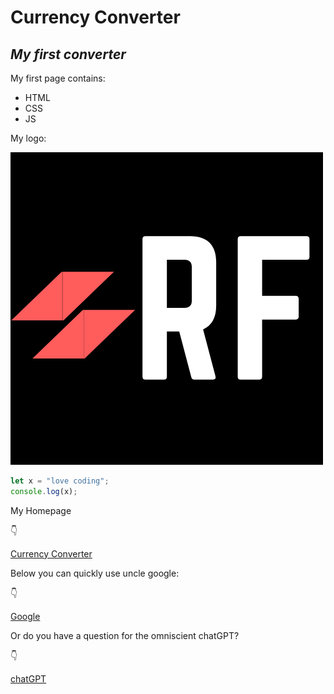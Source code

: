 # **Currency Converter**

## *My first converter*

My first page contains:
- HTML
- CSS
- JS

My logo:

![LOGO](https://github.com/RobFyd/homepage/blob/main/images/RF.png?raw=true)

```javascript
let x = "love coding";
console.log(x);
```

My Homepage

👇

[Currency Converter](https://robfyd.github.io/currency-converter/)

Below you can quickly use uncle google:

👇

[Google](https://google.com)

Or do you have a question for the omniscient chatGPT?

👇

[chatGPT](https://chat.openai.com)
